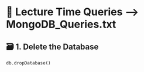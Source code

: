 # 📖 Lecture Time Queries --> MongoDB_Queries.txt
## 🗃️ 1. Delete the Database
```db.dropDatabase()```


